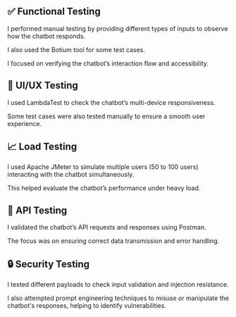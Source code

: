 

## ✅ Functional Testing

   I performed manual testing by providing different types of inputs to observe how the chatbot responds.

   I also used the Botium tool for some test cases.

   I focused on verifying the chatbot’s interaction flow and accessibility.

## 🎨 UI/UX Testing

  I used LambdaTest to check the chatbot’s multi-device responsiveness.

   Some test cases were also tested manually to ensure a smooth user experience.

## 📈 Load Testing

  I used Apache JMeter to simulate multiple users (50 to 100 users) interacting with the chatbot simultaneously.

 This helped evaluate the chatbot’s performance under heavy load.

## 🔗 API Testing

  I validated the chatbot’s API requests and responses using Postman.

  The focus was on ensuring correct data transmission and error handling.

## 🔒 Security Testing

   I tested different payloads to check input validation and injection resistance.

  I also attempted prompt engineering techniques to misuse or manipulate the chatbot's responses, helping to identify vulnerabilities.
